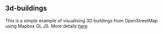 ## 3d-buildings

This is a simple example of visualising 3D buildings from OpenStreetMap using Mapbox GL JS. More details [here](https://www.mapbox.com/mapbox-gl-js/example/3d-buildings/)
